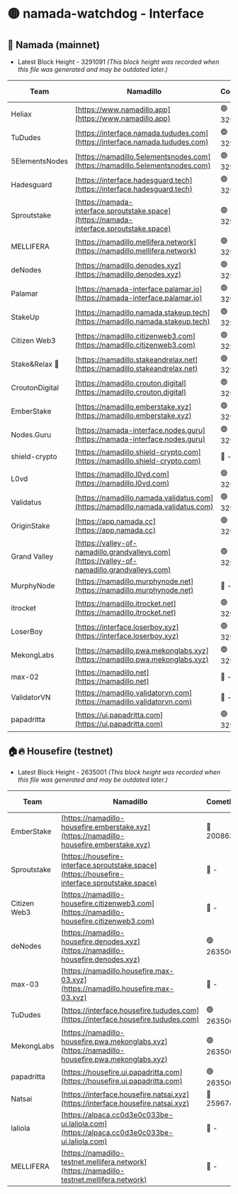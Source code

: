 # 🟡 namada-watchdog - Interface

## 🚀 Namada (mainnet)
- Latest Block Height - 3291091 *(This block height was recorded when this file was generated and may be outdated later.)*

| Team | Namadillo | CometBFT | Indexer | MASP Indexer |
|-|-|-|-|-|
| Heliax | [https://www.namadillo.app](https://www.namadillo.app) | 🟢 3291067 | 🟢 3291067 | 🟢 3291067 |
| TuDudes | [https://interface.namada.tududes.com](https://interface.namada.tududes.com) | 🟢 3291067 | 🟢 3291067 | 🟢 3291067 |
| 5ElementsNodes | [https://namadillo.5elementsnodes.com](https://namadillo.5elementsnodes.com) | 🟢 3291068 | 🟢 3291067 | 🟢 3291067 |
| Hadesguard | [https://interface.hadesguard.tech](https://interface.hadesguard.tech) | 🟢 3291068 | 🟢 3291068 | 🟢 3291068 |
| Sproutstake | [https://namada-interface.sproutstake.space](https://namada-interface.sproutstake.space) | 🟢 3291068 | 🟢 3291068 | 🟢 3291068 |
| MELLIFERA | [https://namadillo.mellifera.network](https://namadillo.mellifera.network) | 🟢 3291069 | 🟢 3291069 | 🟢 3291069 |
| deNodes | [https://namadillo.denodes.xyz](https://namadillo.denodes.xyz) | 🟢 3291070 | 🟢 3291070 | 🟢 3291070 |
| Palamar | [https://namada-interface.palamar.io](https://namada-interface.palamar.io) | 🟢 3291070 | 🟢 3291070 | 🟢 3291070 |
| StakeUp | [https://namadillo.namada.stakeup.tech](https://namadillo.namada.stakeup.tech) | 🟢 3291071 | 🟢 3291071 | 🟢 3291070 |
| Citizen Web3 | [https://namadillo.citizenweb3.com](https://namadillo.citizenweb3.com) | 🟢 3291071 | 🟢 3291071 | 🔴 - |
| Stake&Relax 🦥 | [https://namadillo.stakeandrelax.net](https://namadillo.stakeandrelax.net) | 🟢 3291074 | 🟢 3291074 | 🟢 3291074 |
| CroutonDigital | [https://namadillo.crouton.digital](https://namadillo.crouton.digital) | 🟢 3291074 | 🟢 3291074 | 🟢 3291074 |
| EmberStake | [https://namadillo.emberstake.xyz](https://namadillo.emberstake.xyz) | 🟢 3291075 | 🟢 3291075 | 🟢 3291075 |
| Nodes.Guru | [https://namada-interface.nodes.guru](https://namada-interface.nodes.guru) | 🟢 3291075 | 🟢 3291075 | 🟢 3291075 |
| shield-crypto | [https://namadillo.shield-crypto.com](https://namadillo.shield-crypto.com) | 🔴 - | 🔴 - | 🔴 - |
| L0vd | [https://namadillo.l0vd.com](https://namadillo.l0vd.com) | 🟢 3291081 | 🟢 3291081 | 🟢 3291081 |
| Validatus | [https://namadillo.namada.validatus.com](https://namadillo.namada.validatus.com) | 🟢 3291082 | 🟢 3291082 | 🟢 3291081 |
| OriginStake | [https://app.namada.cc](https://app.namada.cc) | 🟢 3291082 | 🟢 3291082 | 🟢 3291082 |
| Grand Valley | [https://valley-of-namadillo.grandvalleys.com](https://valley-of-namadillo.grandvalleys.com) | 🟢 3291082 | 🟢 3291082 | 🟢 3291082 |
| MurphyNode | [https://namadillo.murphynode.net](https://namadillo.murphynode.net) | 🔴 - | 🔴 - | 🔴 - |
| itrocket | [https://namadillo.itrocket.net](https://namadillo.itrocket.net) | 🟢 3291085 | 🟢 3291085 | 🟢 3291085 |
| LoserBoy | [https://interface.loserboy.xyz](https://interface.loserboy.xyz) | 🟢 3291085 | 🟢 3291085 | 🟢 3291085 |
| MekongLabs | [https://namadillo.pwa.mekonglabs.xyz](https://namadillo.pwa.mekonglabs.xyz) | 🟢 3291086 | 🟢 3291086 | 🟢 3291086 |
| max-02 | [https://namadillo.net](https://namadillo.net) | 🔴 - | 🔴 - | 🔴 - |
| ValidatorVN | [https://namadillo.validatorvn.com](https://namadillo.validatorvn.com) | 🔴 - | 🔴 - | 🔴 - |
| papadritta | [https://ui.papadritta.com](https://ui.papadritta.com) | 🟢 3291091 | 🟢 3291091 | 🟢 3291091 |

## 🏠🔥 Housefire (testnet)
- Latest Block Height - 2635001 *(This block height was recorded when this file was generated and may be outdated later.)*

| Team | Namadillo | CometBFT | Indexer | MASP Indexer |
|-|-|-|-|-|
| EmberStake | [https://namadillo-housefire.emberstake.xyz](https://namadillo-housefire.emberstake.xyz) | 🔴 2008636 | 🔴 - | 🔴 - |
| Sproutstake | [https://housefire-interface.sproutstake.space](https://housefire-interface.sproutstake.space) | 🔴 - | 🔴 - | 🔴 - |
| Citizen Web3 | [https://namadillo-housefire.citizenweb3.com](https://namadillo-housefire.citizenweb3.com) | 🔴 - | 🔴 - | 🔴 - |
| deNodes | [https://namadillo-housefire.denodes.xyz](https://namadillo-housefire.denodes.xyz) | 🟢 2635001 | 🟢 2635001 | 🟢 2635001 |
| max-03 | [https://namadillo.housefire.max-03.xyz](https://namadillo.housefire.max-03.xyz) | 🔴 - | 🔴 - | 🔴 - |
| TuDudes | [https://interface.housefire.tududes.com](https://interface.housefire.tududes.com) | 🟢 2635001 | 🟢 2635001 | 🟢 2635001 |
| MekongLabs | [https://namadillo-housefire.pwa.mekonglabs.xyz](https://namadillo-housefire.pwa.mekonglabs.xyz) | 🟢 2635001 | 🟢 2635001 | 🟢 2635001 |
| papadritta | [https://housefire.ui.papadritta.com](https://housefire.ui.papadritta.com) | 🟢 2635001 | 🟢 2635001 | 🟢 2635001 |
| Natsai | [https://interface.housefire.natsai.xyz](https://interface.housefire.natsai.xyz) | 🔴 2596741 | 🔴 2596741 | 🔴 2596741 |
| laliola | [https://alpaca.cc0d3e0c033be-ui.laliola.com](https://alpaca.cc0d3e0c033be-ui.laliola.com) | 🔴 - | 🔴 - | 🔴 - |
| MELLIFERA | [https://namadillo-testnet.mellifera.network](https://namadillo-testnet.mellifera.network) | 🔴 - | 🟢 2635001 | 🔴 2607259 |

